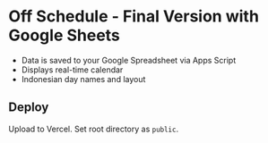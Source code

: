 # Off Schedule - Final Version with Google Sheets

- Data is saved to your Google Spreadsheet via Apps Script
- Displays real-time calendar
- Indonesian day names and layout

## Deploy
Upload to Vercel. Set root directory as `public`.